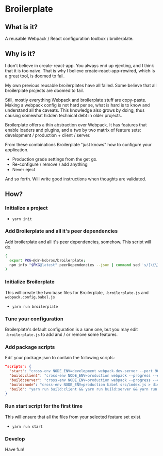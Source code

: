 # Broilerplate

## What is it?

A reusable Webpack / React configuration toolbox / broilerplate.

## Why is it?

I don't believe in create-react-app. You always end up
ejecting, and I think that it is too naive. That is why I believe create-react-app-rewired,
which is a great tool, is doomed to fail.

My own previous reusable broilerplates have all failed. Some believe
that all broilerplate projects are doomed to fail.

Still, mostly everything Webpack and broilerplate stuff are copy-paste.
Making a webpack config is not hard per se, what is hard is to know and understand
all the caveats. This knowledge also grows by doing, thus causing somewhat hidden technical debt
in older projects.

Broilerplate offers a thin abstraction over Webpack. It has features that enable loaders and plugins,
and a two by two matrix of feature sets: development / production + client / server.

From these combinations Broilerplate "just knows" how to configure your application.

* Production grade settings from the get go.
* Re-configure / remove / add anything
* Never eject

And so forth. Will write good instructions when thoughts are validated.

## How?

### Initialize a project

* `yarn init`

### Add Broilerplate and all it's peer dependencies

Add broilerplate and all it's peer dependencies, somehow. This script will do.

```sh
(
  export PKG=@dr-kobros/broilerplate;
  npm info "$PKG@latest" peerDependencies --json | command sed 's/[\{\},]//g ; s/: /@/g' | xargs yarn add --dev "$PKG@latest"
)
```

### Initialize Broilerplate

This will create the two base files for Broilerplate, `.broilerplate.js` and `webpack.config.babel.js`

* `yarn run broilerplate`

### Tune your configuration

Broilerplate's default configuration is a sane one, but you may edit `.broilerplate.js`
to add and / or remove some features.

### Add package scripts

Edit your package.json to contain the following scripts:

```json
"scripts": {
  "start": "cross-env NODE_ENV=development webpack-dev-server --port 9000 --history-api-fallback --hot --inline --disable-host-check --progress",
  "build:client": "cross-env NODE_ENV=production webpack --progress --display-optimization-bailout",
  "build:server": "cross-env NODE_ENV=production webpack --progress --config webpack.server.config.babel.js --display-optimization-bailout",
  "build:node": "cross-env NODE_ENV=production babel src/index.js > dist-server/index.js",
  "build": "yarn run build:client && yarn run build:server && yarn run build:node"
}
```

### Run start script for the first time

This will ensure that all the files from your selected feature set exist.

* `yarn run start`

### Develop

Have fun!
